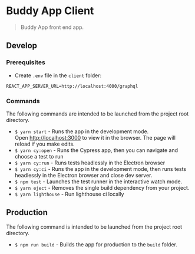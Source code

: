 # Buddy App Client 

> Buddy App front end app.

## Develop

### Prerequisites

- Create `.env` file in the `client` folder:

```
REACT_APP_SERVER_URL=http://localhost:4000/graphql
```

### Commands

The following commands are intended to be launched from the project root directory.

- `$ yarn start` - Runs the app in the development mode.<br>
  Open [http://localhost:3000](http://localhost:3000) to view it in the browser. The page will reload if you make edits.<br>
- `$ yarn cy:open` - Runs the Cypress app, then you can navigate and choose a test to run
- `$ yarn cy:run` - Runs tests headlessly in the Electron browser
- `$ yarn cy:ci` - Runs the app in the development mode, then runs tests headlessly in the Electron browser and close dev server.
- `$ npm test` - Launches the test runner in the interactive watch mode.
- `$ yarn eject` - Removes the single build dependency from your project.
- `$ yarn lighthouse` - Run lighthouse ci locally


## Production

The following command is intended to be launched from the project root directory.

- `$ npm run build` - Builds the app for production to the `build` folder.
